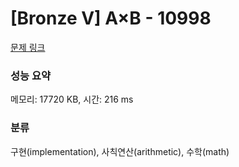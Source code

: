 # [Bronze V] A×B - 10998 

[문제 링크](https://www.acmicpc.net/problem/10998) 

### 성능 요약

메모리: 17720 KB, 시간: 216 ms

### 분류

구현(implementation), 사칙연산(arithmetic), 수학(math)

